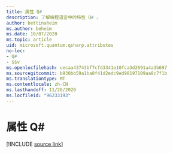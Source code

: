 ```yaml
---
title: 属性 Q#
description: 了解编程语言中的特性 Q# 。
author: bettinaheim
ms.author: beheim
ms.date: 10/07/2020
ms.topic: article
uid: microsoft.quantum.qsharp.attributes
no-loc:
- Q#
- $$v
ms.openlocfilehash: cecaa43743bf7cfd3341e10fca3d2691a4a3b697
ms.sourcegitcommit: b930bb59a1ba8f41d2edc9ed98197109aa8c7f1b
ms.translationtype: MT
ms.contentlocale: zh-CN
ms.lasthandoff: 11/26/2020
ms.locfileid: "96233193"
---
```

# <a name="attributes-in-no-locq"></a>属性 Q#


[!INCLUDE [source link](~/includes/qsharp-language/Specifications/Language/1_ProgramStructure/5_Attributes.md)]

